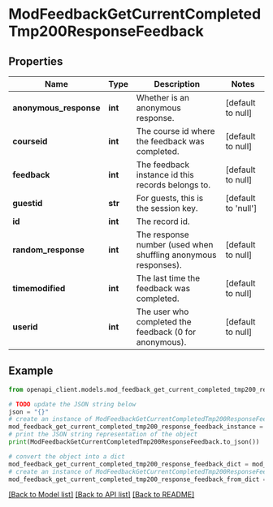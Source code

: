 # ModFeedbackGetCurrentCompletedTmp200ResponseFeedback


## Properties

Name | Type | Description | Notes
------------ | ------------- | ------------- | -------------
**anonymous_response** | **int** | Whether is an anonymous response. | [default to null]
**courseid** | **int** | The course id where the feedback was completed. | [default to null]
**feedback** | **int** | The feedback instance id this records belongs to. | [default to null]
**guestid** | **str** | For guests, this is the session key. | [default to 'null']
**id** | **int** | The record id. | 
**random_response** | **int** | The response number (used when shuffling anonymous responses). | [default to null]
**timemodified** | **int** | The last time the feedback was completed. | [default to null]
**userid** | **int** | The user who completed the feedback (0 for anonymous). | [default to null]

## Example

```python
from openapi_client.models.mod_feedback_get_current_completed_tmp200_response_feedback import ModFeedbackGetCurrentCompletedTmp200ResponseFeedback

# TODO update the JSON string below
json = "{}"
# create an instance of ModFeedbackGetCurrentCompletedTmp200ResponseFeedback from a JSON string
mod_feedback_get_current_completed_tmp200_response_feedback_instance = ModFeedbackGetCurrentCompletedTmp200ResponseFeedback.from_json(json)
# print the JSON string representation of the object
print(ModFeedbackGetCurrentCompletedTmp200ResponseFeedback.to_json())

# convert the object into a dict
mod_feedback_get_current_completed_tmp200_response_feedback_dict = mod_feedback_get_current_completed_tmp200_response_feedback_instance.to_dict()
# create an instance of ModFeedbackGetCurrentCompletedTmp200ResponseFeedback from a dict
mod_feedback_get_current_completed_tmp200_response_feedback_from_dict = ModFeedbackGetCurrentCompletedTmp200ResponseFeedback.from_dict(mod_feedback_get_current_completed_tmp200_response_feedback_dict)
```
[[Back to Model list]](../README.md#documentation-for-models) [[Back to API list]](../README.md#documentation-for-api-endpoints) [[Back to README]](../README.md)


